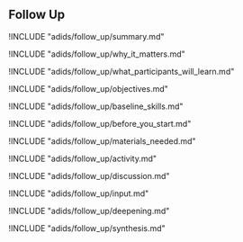 
##  Follow Up

<!-- ![](content/images/capacity_assessment.png "") -->

!INCLUDE "adids/follow_up/summary.md"

<!-- Why The Topic Matters -->

!INCLUDE "adids/follow_up/why_it_matters.md"

<!--  What Participants Will Learn -->

!INCLUDE "adids/follow_up/what_participants_will_learn.md"

<!-- Objectives {.sidebar} -->

!INCLUDE "adids/follow_up/objectives.md"

<!-- Baseline Skills -->

!INCLUDE "adids/follow_up/baseline_skills.md"

<!-- Before you Start -->

!INCLUDE "adids/follow_up/before_you_start.md"

<!-- Materials Needed [stub] -->

!INCLUDE "adids/follow_up/materials_needed.md"

<!--Activity [stub] {.activity} -->

!INCLUDE "adids/follow_up/activity.md"

<!--Discussion [stub] -->

!INCLUDE "adids/follow_up/discussion.md"

<!-- Input -->

!INCLUDE "adids/follow_up/input.md"

<!-- Deepening -->

!INCLUDE "adids/follow_up/deepening.md"

<!--Synthesis [stub] {.synthesis} -->

!INCLUDE "adids/follow_up/synthesis.md"
